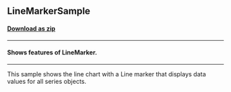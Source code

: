 ## LineMarkerSample
#### [Download as zip](https://grapecity.github.io/DownGit/#/home?url=https://github.com/GrapeCity/ComponentOne-UWP-Samples/tree/master/C1.UWP.FlexChart/VB/LineMarker)
____
#### Shows features of LineMarker.
____
This sample shows the line chart with a Line marker that displays data values for all series objects.
